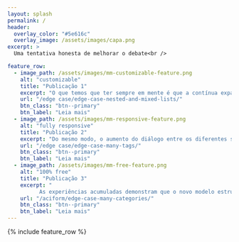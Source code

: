 ```yaml
---
layout: splash
permalink: /
header:
  overlay_color: "#5e616c"
  overlay_image: /assets/images/capa.png
excerpt: >
  Uma tentativa honesta de melhorar o debate<br />

feature_row:
  - image_path: /assets/images/mm-customizable-feature.png
    alt: "customizable"
    title: "Publicação 1"
    excerpt: "O que temos que ter sempre em mente é que a contínua expansão de nossa atividade causa impacto indireto na reavaliação das diversas correntes de pensamento. "
    url: "/edge case/edge-case-nested-and-mixed-lists/"
    btn_class: "btn--primary"
    btn_label: "Leia mais"
  - image_path: /assets/images/mm-responsive-feature.png
    alt: "fully responsive"
    title: "Publicação 2"
    excerpt: "Do mesmo modo, o aumento do diálogo entre os diferentes setores produtivos garante a contribuição de um grupo importante na determinação das novas proposições."
    url: "/edge case/edge-case-many-tags/"
    btn_class: "btn--primary"
    btn_label: "Leia mais"
  - image_path: /assets/images/mm-free-feature.png
    alt: "100% free"
    title: "Publicação 3"
    excerpt: "
          As experiências acumuladas demonstram que o novo modelo estrutural aqui preconizado talvez venha a ressaltar a relatividade das regras de conduta normativas."
    url: "/aciform/edge-case-many-categories/"
    btn_class: "btn--primary"
    btn_label: "Leia mais"      
---
```


{% include feature_row %}
